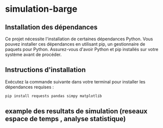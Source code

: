 # simulation-barge

## Installation des dépendances

Ce projet nécessite l'installation de certaines dépendances Python. Vous pouvez installer ces dépendances en utilisant pip, un gestionnaire de paquets pour Python. Assurez-vous d'avoir Python et pip installés sur votre système avant de procéder.

## Instructions d'installation

Exécutez la commande suivante dans votre terminal pour installer les dépendances requises :

```bash
pip install requests pandas simpy matplotlib
```

## example des resultats de simulation (reseaux espace de temps , analyse statistique)


